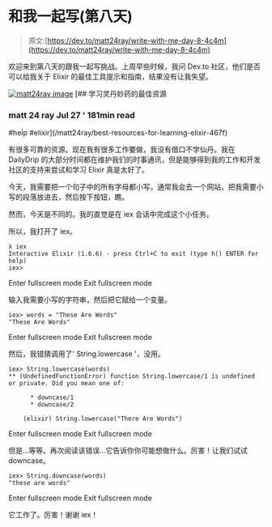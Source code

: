 # 和我一起写(第八天)

> 原文:[https://dev.to/matt24ray/write-with-me-day-8-4c4m](https://dev.to/matt24ray/write-with-me-day-8-4c4m)

欢迎来到第八天的跟我一起写挑战。上周早些时候，我问 Dev.to 社区，他们是否可以给我关于 Elixir 的最佳工具提示和指南，结果没有让我失望。

[![matt24ray image](../Images/e7c47783dc1319d52f0f08caf9282848.png)](/matt24ray) [## 学习灵丹妙药的最佳资源

### matt 24 ray Jul 27 ' 181min read

#help #elixir](/matt24ray/best-resources-for-learning-elixir-467f)

有很多可靠的资源。现在我有很多工作要做，我没有借口不学仙丹。我在 DailyDrip 的大部分时间都在维护我们的时事通讯，但是能够得到我的工作和开发社区的支持来尝试和学习 Elixir 真是太好了。

今天，我需要把一个句子中的所有字母都小写。通常我会去一个网站，把我需要小写的段落放进去，然后按下按钮，瞧。

然而，今天是不同的。我的直觉是在 iex 会话中完成这个小任务。

所以，我打开了 iex。

```
λ iex
Interactive Elixir (1.6.6) - press Ctrl+C to exit (type h() ENTER for help)
iex> 
```

Enter fullscreen mode Exit fullscreen mode

输入我需要小写的字符串，然后把它赋给一个变量。

```
iex> words = "These Are Words"
"These Are Words" 
```

Enter fullscreen mode Exit fullscreen mode

然后，我错猜调用了' String.lowercase '，没用。

```
iex> String.lowercase(words)
** (UndefinedFunctionError) function String.lowercase/1 is undefined or private. Did you mean one of:

      * downcase/1
      * downcase/2

    (elixir) String.lowercase("There Are Words") 
```

Enter fullscreen mode Exit fullscreen mode

但是...等等。再次阅读该错误...它告诉你你可能想做什么。厉害！让我们试试 downcase。

```
iex> String.downcase(words)
"these are words" 
```

Enter fullscreen mode Exit fullscreen mode

它工作了。厉害！谢谢 iex！